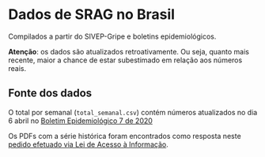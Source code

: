 # Dados de SRAG no Brasil
Compilados a partir do SIVEP-Gripe e boletins epidemiológicos.

**Atenção**: os dados são atualizados retroativamente. Ou seja, quanto mais recente, maior a chance de estar subestimado em relação aos números reais.

## Fonte dos dados
O total por semanal (`total_semanal.csv`) contém números atualizados no dia 6 abril no [Boletim Epidemiológico 7 de 2020](https://www.saude.gov.br/images/pdf/2020/April/06/2020-04-06---BE7---Boletim-Especial-do-COE---Atualizacao-da-Avaliacao-de-Risco.pdf)

Os PDFs com a série histórica foram encontrados como resposta neste [pedido efetuado via Lei de Acesso à Informação](http://www.consultaesic.cgu.gov.br/busca/dados/Lists/Pedido/Item/displayifs.aspx?List=0c839f31%2D47d7%2D4485%2Dab65%2Dab0cee9cf8fe&ID=852675&Source=http%3A%2F%2Fwww%2Econsultaesic%2Ecgu%2Egov%2Ebr%2Fbusca%2FSitePages%2Fresultadopesquisa%2Easpx%3Fk%3Dsrag&Web=88cc5f44%2D8cfe%2D4964%2D8ff4%2D376b5ebb3bef).
